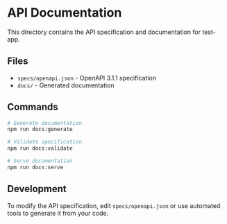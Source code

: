 # API Documentation

This directory contains the API specification and documentation for test-app.

## Files

- `specs/openapi.json` - OpenAPI 3.1.1 specification
- `docs/` - Generated documentation

## Commands

```bash
# Generate documentation
npm run docs:generate

# Validate specification
npm run docs:validate

# Serve documentation
npm run docs:serve
```

## Development

To modify the API specification, edit `specs/openapi.json` or use automated tools to generate it from your code.
